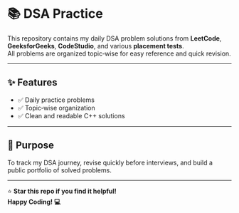 # 📚 DSA Practice

This repository contains my daily DSA problem solutions from **LeetCode**, **GeeksforGeeks**, **CodeStudio**, and various **placement tests**.  
All problems are organized topic‑wise for easy reference and quick revision.

---

## ✨ Features
- ✅ Daily practice problems
- ✅ Topic‑wise organization
- ✅ Clean and readable C++ solutions

---

## 🚀 Purpose
To track my DSA journey, revise quickly before interviews, and build a public portfolio of solved problems.

---

⭐ **Star this repo if you find it helpful!**  
**Happy Coding! 💻**
